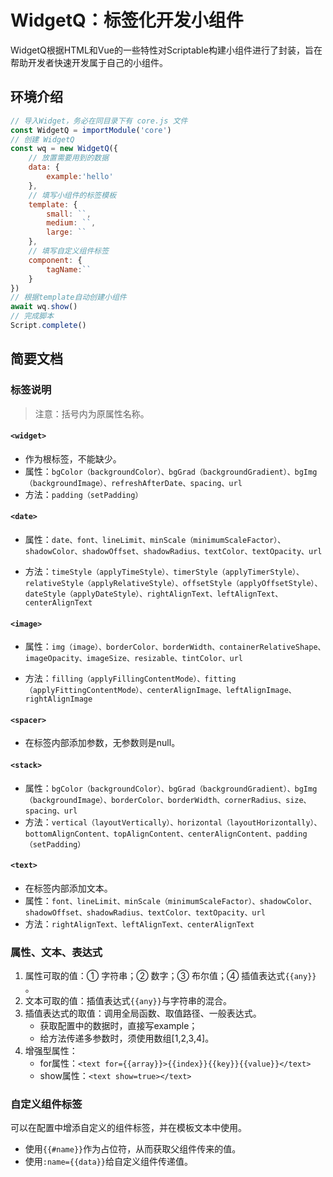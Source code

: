  # WidgetQ：标签化开发小组件

WidgetQ根据HTML和Vue的一些特性对Scriptable构建小组件进行了封装，旨在帮助开发者快速开发属于自己的小组件。

## 环境介绍

```javascript
// 导入Widget，务必在同目录下有 core.js 文件
const WidgetQ = importModule('core')
// 创建 WidgetQ
const wq = new WidgetQ({
    // 放置需要用到的数据
    data: {
        example:'hello'
    },
    // 填写小组件的标签模板
    template: {
        small: ``,
        medium: ``,
        large: ``
    },
    // 填写自定义组件标签
    component: {
        tagName:``
    }
})
// 根据template自动创建小组件
await wq.show()
// 完成脚本
Script.complete()
```

## 简要文档

### 标签说明

> 注意：括号内为原属性名称。

#### `<widget>` 

- 作为根标签，不能缺少。
- 属性：`bgColor（backgroundColor）、bgGrad（backgroundGradient）、bgImg（backgroundImage）、refreshAfterDate、spacing、url`
- 方法：`padding（setPadding）`


#### `<date>` 

- 属性：`date、font、lineLimit、minScale（minimumScaleFactor）、shadowColor、shadowOffset、shadowRadius、textColor、textOpacity、url`

- 方法：`timeStyle（applyTimeStyle）、timerStyle（applyTimerStyle）、relativeStyle（applyRelativeStyle）、offsetStyle（applyOffsetStyle）、dateStyle（applyDateStyle）、rightAlignText、leftAlignText、centerAlignText`


#### `<image>` 

- 属性：`img（image）、borderColor、borderWidth、containerRelativeShape、imageOpacity、imageSize、resizable、tintColor、url`

- 方法：`filling（applyFillingContentMode）、fitting（applyFittingContentMode）、centerAlignImage、leftAlignImage、rightAlignImage`

#### `<spacer>` 

- 在标签内部添加参数，无参数则是null。

#### `<stack>` 

- 属性：`bgColor（backgroundColor）、bgGrad（backgroundGradient）、bgImg（backgroundImage）、borderColor、borderWidth、cornerRadius、size、spacing、url`
- 方法：`vertical（layoutVertically）、horizontal（layoutHorizontally）、bottomAlignContent、topAlignContent、centerAlignContent、padding（setPadding）`

#### `<text>` 

- 在标签内部添加文本。
- 属性：`font、lineLimit、minScale（minimumScaleFactor）、shadowColor、shadowOffset、shadowRadius、textColor、textOpacity、url`
- 方法：`rightAlignText、leftAlignText、centerAlignText`

### 属性、文本、表达式

1. 属性可取的值：① 字符串；② 数字；③ 布尔值；④ 插值表达式`{{any}}` 。
2. 文本可取的值：插值表达式`{{any}}`与字符串的混合。
3. 插值表达式的取值：调用全局函数、取值路径、一般表达式。
   - 获取配置中的数据时，直接写example；
   - 给方法传递多参数时，须使用数组[1,2,3,4]。
4. 增强型属性：
   - for属性：`<text for={{array}}>{{index}}{{key}}{{value}}</text>`
   - show属性：`<text show=true></text>`

### 自定义组件标签

可以在配置中增添自定义的组件标签，并在模板文本中使用。

- 使用`{{#name}}`作为占位符，从而获取父组件传来的值。
- 使用`:name={{data}}`给自定义组件传递值。